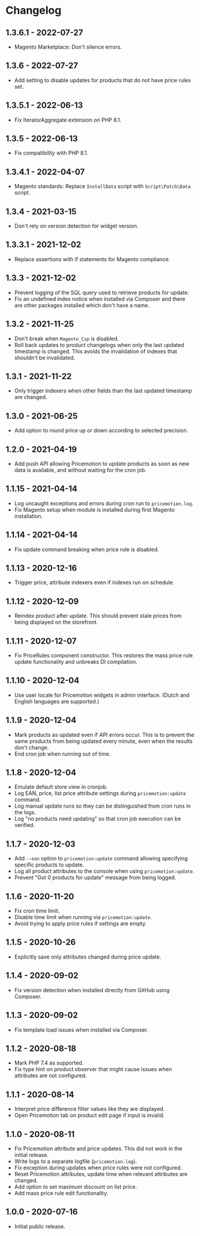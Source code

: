 # Changelog

## 1.3.6.1 - 2022-07-27

- Magento Marketplace: Don't silence errors.

## 1.3.6 - 2022-07-27

- Add setting to disable updates for products that do not have price rules set.

## 1.3.5.1 - 2022-06-13

- Fix IteratorAggregate extension on PHP 8.1.

## 1.3.5 - 2022-06-13

- Fix compatibility with PHP 8.1.

## 1.3.4.1 - 2022-04-07

- Magento standards: Replace `InstallData` script with `Script\Patch\Data` script.

## 1.3.4 - 2021-03-15

- Don't rely on version detection for widget version.

## 1.3.3.1 - 2021-12-02

- Replace assertions with if statements for Magento compliance.

## 1.3.3 - 2021-12-02

- Prevent logging of the SQL query used to retrieve products for update.
- Fix an undefined index notice when installed via Composer and there are other
  packages installed which don't have a name.

## 1.3.2 - 2021-11-25

- Don't break when `Magento_Csp` is disabled.
- Roll back updates to product changelogs when only the last updated timestamp
  is changed. This avoids the invalidation of indexes that shouldn't be
  invalidated.

## 1.3.1 - 2021-11-22

- Only trigger indexers when other fields than the last updated timestamp are
  changed.

## 1.3.0 - 2021-06-25

- Add option to round price up or down according to selected precision.

## 1.2.0 - 2021-04-19

- Add push API allowing Pricemotion to update products as soon as new data is
  available, and without waiting for the cron job.

## 1.1.15 - 2021-04-14

- Log uncaught exceptions and errors during cron run to `pricemotion.log`.
- Fix Magento setup when module is installed during first Magento installation.

## 1.1.14 - 2021-04-14

- Fix update command breaking when price rule is disabled.

## 1.1.13 - 2020-12-16

- Trigger price, attribute indexers even if indexes run on schedule.

## 1.1.12 - 2020-12-09

- Reindex product after update. This should prevent stale prices from being
  displayed on the storefront.

## 1.1.11 - 2020-12-07

- Fix PriceRules component constructor. This restores the mass price rule update
  functionality and unbreaks DI compilation.

## 1.1.10 - 2020-12-04

- Use user locale for Pricemotion widgets in admin interface. (Dutch and English
  languages are supported.)

## 1.1.9 - 2020-12-04

- Mark products as updated even if API errors occur. This is to prevent the
  same products from being updated every minute, even when the results don't
  change.
- End cron job when running out of time.

## 1.1.8 - 2020-12-04

- Emulate default store view in cronjob.
- Log EAN, price, list price attribute settings during `pricemotion:update`
  command.
- Log manual update runs so they can be distinguished from cron runs in the
  logs.
- Log "no products need updating" so that cron job execution can be verified.

## 1.1.7 - 2020-12-03

- Add `--ean` option to `pricemotion:update` command allowing specifying
  specific products to update.
- Log all product attributes to the console when using `pricemotion:update`.
- Prevent "Got 0 products for update" message from being logged.

## 1.1.6 - 2020-11-20

- Fix cron time limit.
- Disable time limit when running via `pricemotion:update`.
- Avoid trying to apply price rules if settings are empty.

## 1.1.5 - 2020-10-26

- Explicitly save only attributes changed during price update.

## 1.1.4 - 2020-09-02

- Fix version detection when installed directly from GitHub using Composer.

## 1.1.3 - 2020-09-02

- Fix template load issues when installed via Composer.

## 1.1.2 - 2020-08-18

- Mark PHP 7.4 as supported.
- Fix type hint on product observer that might cause issues when attributes are
  not configured.

## 1.1.1 - 2020-08-14

- Interpret price difference filter values like they are displayed.
- Open Pricemotion tab on product edit page if input is invalid.

## 1.1.0 - 2020-08-11

- Fix Pricemotion attribute and price updates. This did not work in the initial release.
- Write logs to a separate logfile (`pricemotion.log`).
- Fix exception during updates when price rules were not configured.
- Reset Pricemotion attributes, update time when relevant attributes are
  changed.
- Add option to set maximum discount on list price.
- Add mass price rule edit functionality.

## 1.0.0 - 2020-07-16

- Initial public release.
